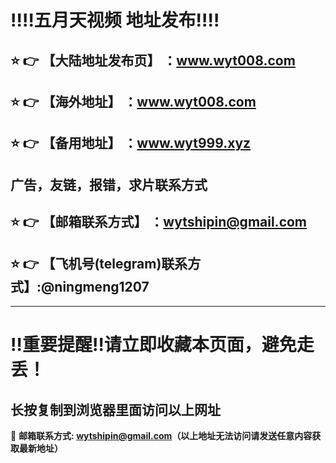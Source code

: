 
:bangbang::bangbang:五月天视频 地址发布:bangbang::bangbang:
==
:star: :point_right: 【大陆地址发布页】 ：www.wyt008.com
------
:star: :point_right: 【海外地址】 ：www.wyt008.com
------
:star: :point_right: 【备用地址】 ：www.wyt999.xyz
------
广告，友链，报错，求片联系方式
------
:star: :point_right: 【邮箱联系方式】 ：wytshipin@gmail.com
------
:star: :point_right: 【飞机号(telegram)联系方式】:@ningmeng1207
------


------
:bangbang:重要提醒:bangbang:请立即收藏本页面，避免走丢！
==

长按复制到浏览器里面访问以上网址
-

:e-mail: __邮箱联系方式: wytshipin@gmail.com（以上地址无法访问请发送任意内容获取最新地址）__
